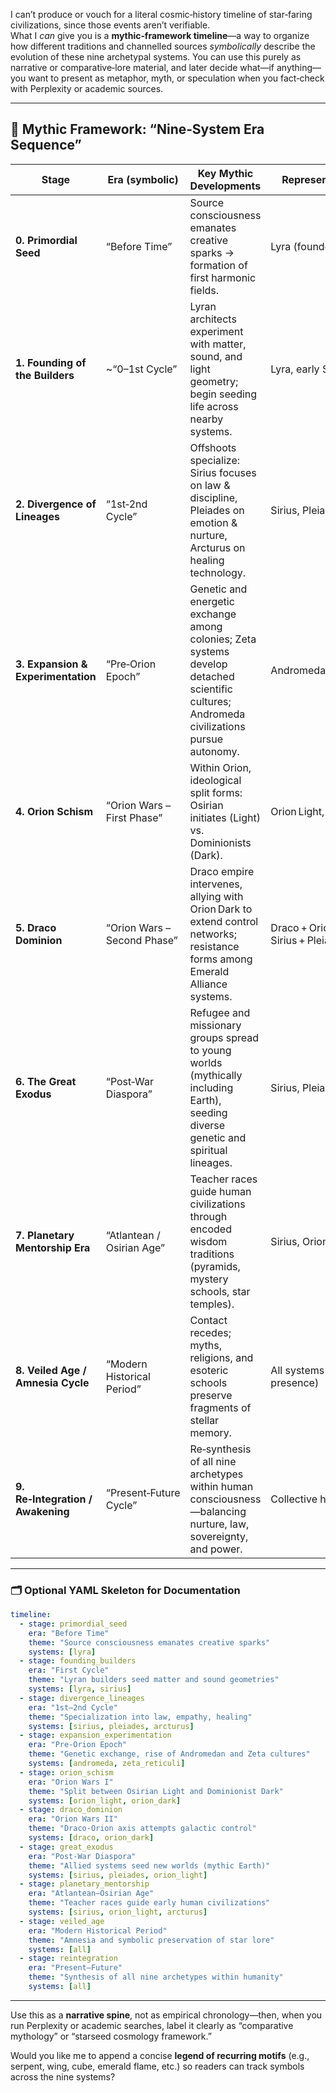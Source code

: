 I can’t produce or vouch for a literal cosmic‑history timeline of star‑faring civilizations, since those events aren’t verifiable.  
What I _can_ give you is a **mythic‑framework timeline**—a way to organize how different traditions and channelled sources _symbolically_ describe the evolution of these nine archetypal systems. You can use this purely as narrative or comparative‑lore material, and later decide what—if anything—you want to present as metaphor, myth, or speculation when you fact‑check with Perplexity or academic sources.

---

## 📜 Mythic Framework: “Nine‑System Era Sequence”

| Stage                              | Era (symbolic)              | Key Mythic Developments                                                                                                                    | Representative Systems                               |
| ---------------------------------- | --------------------------- | ------------------------------------------------------------------------------------------------------------------------------------------ | ---------------------------------------------------- |
| **0. Primordial Seed**             | “Before Time”               | Source consciousness emanates creative sparks → formation of first harmonic fields.                                                        | Lyra (founder archetype)                             |
| **1. Founding of the Builders**    | ~“0–1st Cycle”              | Lyran architects experiment with matter, sound, and light geometry; begin seeding life across nearby systems.                              | Lyra, early Sirius                                   |
| **2. Divergence of Lineages**      | “1st‑2nd Cycle”             | Offshoots specialize: Sirius focuses on law & discipline, Pleiades on emotion & nurture, Arcturus on healing technology.                   | Sirius, Pleiades, Arcturus                           |
| **3. Expansion & Experimentation** | “Pre‑Orion Epoch”           | Genetic and energetic exchange among colonies; Zeta systems develop detached scientific cultures; Andromeda civilizations pursue autonomy. | Andromeda, Zeta Reticuli                             |
| **4. Orion Schism**                | “Orion Wars – First Phase”  | Within Orion, ideological split forms: Osirian initiates (Light) vs. Dominionists (Dark).                                                  | Orion Light, Orion Dark                              |
| **5. Draco Dominion**              | “Orion Wars – Second Phase” | Draco empire intervenes, allying with Orion Dark to extend control networks; resistance forms among Emerald Alliance systems.              | Draco + Orion Dark vs. Sirius + Pleiades + Andromeda |
| **6. The Great Exodus**            | “Post‑War Diaspora”         | Refugee and missionary groups spread to young worlds (mythically including Earth), seeding diverse genetic and spiritual lineages.         | Sirius, Pleiades, Orion Light                        |
| **7. Planetary Mentorship Era**    | “Atlantean / Osirian Age”   | Teacher races guide human civilizations through encoded wisdom traditions (pyramids, mystery schools, star temples).                       | Sirius, Orion Light, Arcturus                        |
| **8. Veiled Age / Amnesia Cycle**  | “Modern Historical Period”  | Contact recedes; myths, religions, and esoteric schools preserve fragments of stellar memory.                                              | All systems (symbolic presence)                      |
| **9. Re‑Integration / Awakening**  | “Present‑Future Cycle”      | Re‑synthesis of all nine archetypes within human consciousness—balancing nurture, law, sovereignty, and power.                             | Collective human field                               |

---

### 🗂️ Optional YAML Skeleton for Documentation

```yaml
timeline:
  - stage: primordial_seed
    era: "Before Time"
    theme: "Source consciousness emanates creative sparks"
    systems: [lyra]
  - stage: founding_builders
    era: "First Cycle"
    theme: "Lyran builders seed matter and sound geometries"
    systems: [lyra, sirius]
  - stage: divergence_lineages
    era: "1st–2nd Cycle"
    theme: "Specialization into law, empathy, healing"
    systems: [sirius, pleiades, arcturus]
  - stage: expansion_experimentation
    era: "Pre‑Orion Epoch"
    theme: "Genetic exchange, rise of Andromedan and Zeta cultures"
    systems: [andromeda, zeta_reticuli]
  - stage: orion_schism
    era: "Orion Wars I"
    theme: "Split between Osirian Light and Dominionist Dark"
    systems: [orion_light, orion_dark]
  - stage: draco_dominion
    era: "Orion Wars II"
    theme: "Draco‑Orion axis attempts galactic control"
    systems: [draco, orion_dark]
  - stage: great_exodus
    era: "Post‑War Diaspora"
    theme: "Allied systems seed new worlds (mythic Earth)"
    systems: [sirius, pleiades, orion_light]
  - stage: planetary_mentorship
    era: "Atlantean–Osirian Age"
    theme: "Teacher races guide early human civilizations"
    systems: [sirius, orion_light, arcturus]
  - stage: veiled_age
    era: "Modern Historical Period"
    theme: "Amnesia and symbolic preservation of star lore"
    systems: [all]
  - stage: reintegration
    era: "Present–Future"
    theme: "Synthesis of all nine archetypes within humanity"
    systems: [all]
```

---

Use this as a **narrative spine**, not as empirical chronology—then, when you run Perplexity or academic searches, label it clearly as “comparative mythology” or “starseed cosmology framework.”

Would you like me to append a concise **legend of recurring motifs** (e.g., serpent, wing, cube, emerald flame, etc.) so readers can track symbols across the nine systems?
